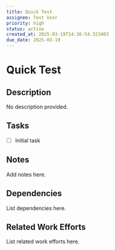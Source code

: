 ```yaml
---
title: Quick Test
assignee: Test User
priority: high
status: active
created_at: 2025-03-19T14:26:54.323403
due_date: 2025-03-19
---
```


# Quick Test

## Description
No description provided.

## Tasks
- [ ] Initial task

## Notes
Add notes here.

## Dependencies
List dependencies here.

## Related Work Efforts
List related work efforts here.